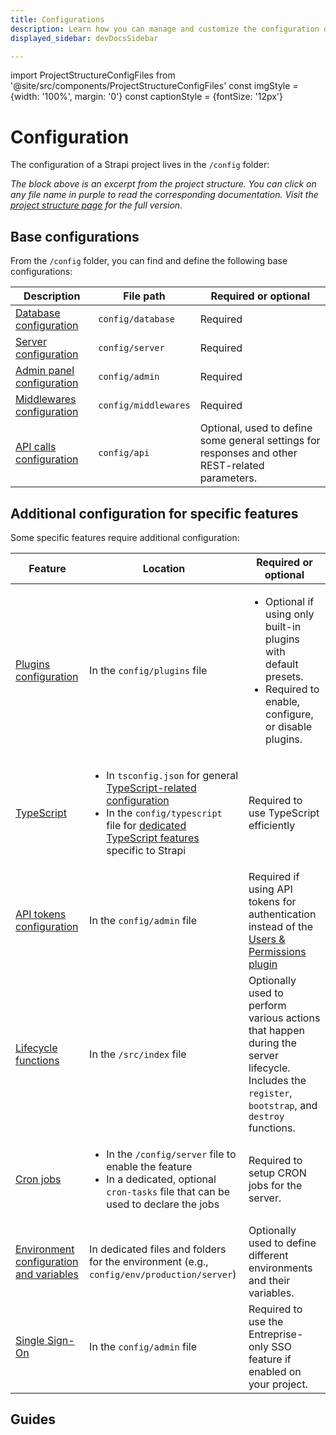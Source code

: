 ```yaml
---
title: Configurations
description: Learn how you can manage and customize the configuration of your Strapi application.
displayed_sidebar: devDocsSidebar

---
```


import ProjectStructureConfigFiles from '@site/src/components/ProjectStructureConfigFiles'
const imgStyle = {width: '100%', margin: '0'}
const captionStyle = {fontSize: '12px'}

# Configuration

The configuration of a Strapi project lives in the `/config` folder:

<ProjectStructureConfigFiles />

<em style={captionStyle}>The block above is an excerpt from the project structure. You can click on any file name in purple to read the corresponding documentation. Visit the <a href="/dev-docs/project-structure">project structure page</a> for the full version.</em>

## Base configurations

From the `/config` folder, you can find and define the following base configurations:

| Description | File path | Required or optional |
|-----|----|----|
| [Database configuration](/dev-docs/configurations/database) | `config/database` | Required |
| [Server configuration](/dev-docs/configurations/server) | `config/server` | Required
| [Admin panel configuration](/dev-docs/configurations/admin-panel) | `config/admin` | Required |
| [Middlewares configuration](/dev-docs/configurations/middlewares) | `config/middlewares` | Required |
| [API calls configuration](/dev-docs/configurations/api) | `config/api` | Optional, used to define some general settings for responses and other REST-related parameters. |

## Additional configuration for specific features

Some specific features require additional configuration:

| Feature | Location | Required or optional |
|---------|------|------|
| [Plugins configuration](/dev-docs/configurations/plugins) | In the `config/plugins` file | <ul><li>Optional if using only built-in plugins with default presets.</li><li>Required to enable, configure, or disable plugins.</li></ul> |
| [TypeScript](/dev-docs/configurations/typescript) | <ul><li>In `tsconfig.json` for general [TypeScript-related configuration](/dev-docs/configurations/typescript#project-structure-and-typescript-specific-configuration-files)</li><li>In the `config/typescript` file for [dedicated TypeScript features](/dev-docs/configurations/typescript#strapi-specific-configuration-for-typescript) specific to Strapi</li></ul> | Required to use TypeScript efficiently |
| [API tokens configuration](/dev-docs/configurations/api-tokens) | In the `config/admin` file | Required if using API tokens for authentication instead of the [Users & Permissions plugin](/dev-docs/plugins/users-permissions) |
| [Lifecycle functions](/dev-docs/configurations/functions) | In the `/src/index` file | Optionally used to perform various actions that happen during the server lifecycle. Includes the `register`, `bootstrap`, and `destroy` functions. |
| [Cron jobs](/dev-docs/configurations/cron) | <ul><li>In the `/config/server` file to enable the feature</li><li>In a dedicated, optional `cron-tasks` file that can be used to declare the jobs</li></ul> | Required to setup CRON jobs for the server. |
| [Environment configuration and variables](/dev-docs/configurations/environment) | In dedicated files and folders for the environment (e.g., `config/env/production/server`) | Optionally used to define different environments and their variables. |
| [Single Sign-On](/dev-docs/configurations/sso) <EnterpriseBadge /> | In the `config/admin` file | Required to use the Entreprise-only SSO feature if enabled on your project. |


## Guides

<CustomDocCard small title="How to access configuration values from the code" link="/dev-docs/configurations/guides/access-configuration-values" />

<CustomDocCard small title="How to create custom conditions for Role-Based Access Control (RBAC)" link="/dev-docs/configurations/guides/rbac" />

<CustomDocCard small title="How to access and cast environment variables" link="/dev-docs/configurations/guides/access-cast-environment-variables" />

<CustomDocCard small title="How to use public assets" link="/dev-docs/configurations/guides/public-assets" />
